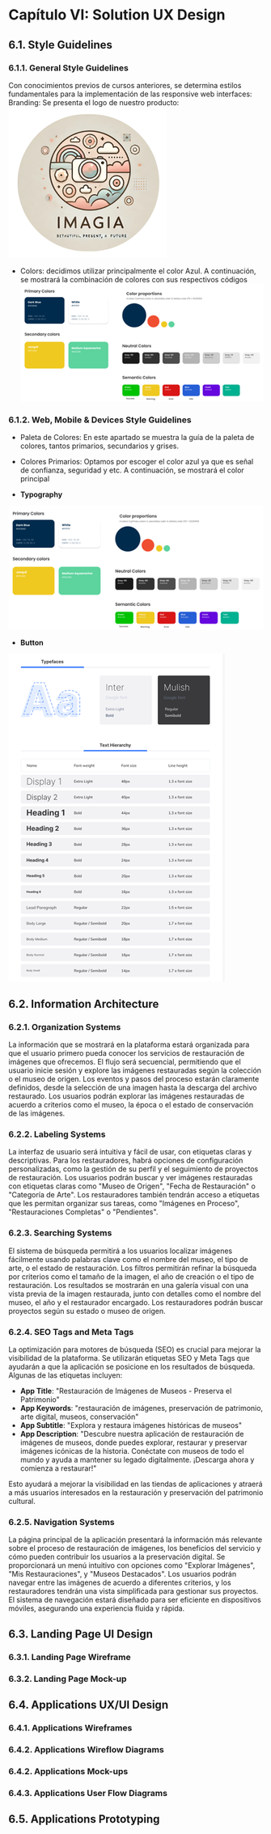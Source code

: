 # Capítulo VI: Solution UX Design

## 6.1. Style Guidelines

### 6.1.1. General Style Guidelines
Con conocimientos previos de cursos anteriores, se determina estilos fundamentales para la implementación de las responsive web interfaces: Branding: Se presenta el logo de nuestro producto:
![Domain Layer Diagram](../recursos/imagenes/logo.png)


- Colors:  decidimos utilizar principalmente el color Azul. A continuación, se mostrará la combinación de colores con sus respectivos códigos
![Domain Layer Diagram](../recursos/imagenes/61.png)

### 6.1.2. Web, Mobile & Devices Style Guidelines
- Paleta de Colores: En este apartado se muestra la guía de la paleta de colores, tantos primarios, secundarios y grises. 
- Colores Primarios: Optamos por escoger el color azul ya que es señal de confianza, seguridad y etc. A continuación, se mostrará el color principal

- **Typography** 
  
![Domain Layer Diagram](../recursos/imagenes/62.png)

- **Button** 
  
![Domain Layer Diagram](../recursos/imagenes/63.png)

## 6.2. Information Architecture
### 6.2.1. Organization Systems
La información que se mostrará en la plataforma estará organizada para que el usuario primero pueda conocer los servicios de restauración de imágenes que ofrecemos. El flujo será secuencial, permitiendo que el usuario inicie sesión y explore las imágenes restauradas según la colección o el museo de origen. Los eventos y pasos del proceso estarán claramente definidos, desde la selección de una imagen hasta la descarga del archivo restaurado. Los usuarios podrán explorar las imágenes restauradas de acuerdo a criterios como el museo, la época o el estado de conservación de las imágenes.

### 6.2.2. Labeling Systems

La interfaz de usuario será intuitiva y fácil de usar, con etiquetas claras y descriptivas. Para los restauradores, habrá opciones de configuración personalizadas, como la gestión de su perfil y el seguimiento de proyectos de restauración. Los usuarios podrán buscar y ver imágenes restauradas con etiquetas claras como "Museo de Origen", "Fecha de Restauración" o "Categoría de Arte". Los restauradores también tendrán acceso a etiquetas que les permitan organizar sus tareas, como "Imágenes en Proceso", "Restauraciones Completas" o "Pendientes".

### 6.2.3. Searching Systems

El sistema de búsqueda permitirá a los usuarios localizar imágenes fácilmente usando palabras clave como el nombre del museo, el tipo de arte, o el estado de restauración. Los filtros permitirán refinar la búsqueda por criterios como el tamaño de la imagen, el año de creación o el tipo de restauración. Los resultados se mostrarán en una galería visual con una vista previa de la imagen restaurada, junto con detalles como el nombre del museo, el año y el restaurador encargado. Los restauradores podrán buscar proyectos según su estado o museo de origen.

### 6.2.4. SEO Tags and Meta Tags
La optimización para motores de búsqueda (SEO) es crucial para mejorar la visibilidad de la plataforma. Se utilizarán etiquetas SEO y Meta Tags que ayudarán a que la aplicación se posicione en los resultados de búsqueda. Algunas de las etiquetas incluyen:

- **App Title**: "Restauración de Imágenes de Museos - Preserva el Patrimonio"
- **App Keywords**: "restauración de imágenes, preservación de patrimonio, arte digital, museos, conservación"
- **App Subtitle**: "Explora y restaura imágenes históricas de museos"
- **App Description**: "Descubre nuestra aplicación de restauración de imágenes de museos, donde puedes explorar, restaurar y preservar imágenes icónicas de la historia. Conéctate con museos de todo el mundo y ayuda a mantener su legado digitalmente. ¡Descarga ahora y comienza a restaurar!"

Esto ayudará a mejorar la visibilidad en las tiendas de aplicaciones y atraerá a más usuarios interesados en la restauración y preservación del patrimonio cultural.
### 6.2.5. Navigation Systems
La página principal de la aplicación presentará la información más relevante sobre el proceso de restauración de imágenes, los beneficios del servicio y cómo pueden contribuir los usuarios a la preservación digital. Se proporcionará un menú intuitivo con opciones como "Explorar Imágenes", "Mis Restauraciones", y "Museos Destacados". Los usuarios podrán navegar entre las imágenes de acuerdo a diferentes criterios, y los restauradores tendrán una vista simplificada para gestionar sus proyectos. El sistema de navegación estará diseñado para ser eficiente en dispositivos móviles, asegurando una experiencia fluida y rápida.

## 6.3. Landing Page UI Design
### 6.3.1. Landing Page Wireframe
### 6.3.2. Landing Page Mock-up

## 6.4. Applications UX/UI Design
### 6.4.1. Applications Wireframes
### 6.4.2. Applications Wireflow Diagrams
### 6.4.2. Applications Mock-ups
### 6.4.3. Applications User Flow Diagrams

## 6.5. Applications Prototyping






















    
